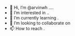 - 👋 Hi, I’m @arvinwh ....
- 👀 I’m interested in ..
- 🌱 I’m currently learning .
- 💞️ I’m looking to collaborate on 
- 📫 How to reach .
  

<!---
arvinwh/arvinwh is a ✨ special ✨ repository because its `README.md` (this file) appears on your GitHub profile.
You can click the Preview link to take a look at your changes.
--->
